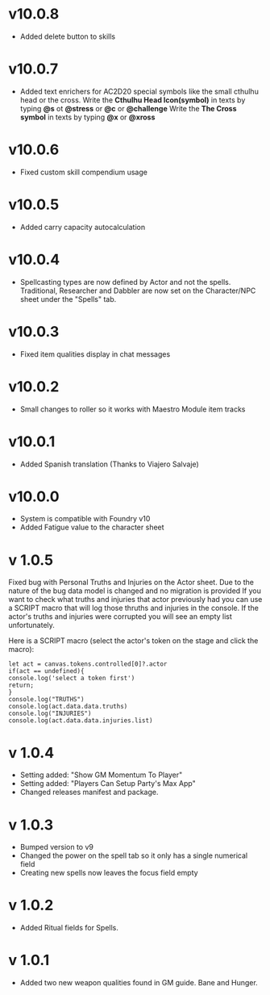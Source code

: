 # v10.0.8

- Added delete button to skills

# v10.0.7

- Added text enrichers for AC2D20 special symbols like the small cthulhu head or the cross.
Write the **Cthulhu Head Icon(symbol)** in texts by typing **@s** ot **@stress** or **@c** or **@challenge**
Write the **The Cross symbol** in texts by typing **@x** or **@xross**

# v10.0.6

- Fixed custom skill compendium usage

# v10.0.5

- Added carry capacity autocalculation

# v10.0.4

- Spellcasting types are now defined by Actor and not the spells. Traditional, Researcher and Dabbler are now set on the Character/NPC sheet under the "Spells" tab.

# v10.0.3

- Fixed item qualities display in chat messages

# v10.0.2

- Small changes to roller so it works with Maestro Module item tracks

# v10.0.1

- Added Spanish translation (Thanks to Viajero Salvaje)

# v10.0.0

- System is compatible with Foundry v10
- Added Fatigue value to the character sheet


# v 1.0.5

Fixed bug with Personal Truths and Injuries on the Actor sheet.
Due to the nature of the bug data model is changed and no migration is provided
If you want to check what truths and injuries that actor previously had you can use a SCRIPT macro that will log those thruths and injuries in the console. If the actor's truths and injuries were corrupted you will see an empty list unfortunately.

Here is a SCRIPT macro (select the actor's token on the stage and click the macro):

```
let act = canvas.tokens.controlled[0]?.actor
if(act == undefined){
console.log('select a token first')
return;
}
console.log("TRUTHS")
console.log(act.data.data.truths)
console.log("INJURIES")
console.log(act.data.data.injuries.list)
```


# v 1.0.4

- Setting added: "Show GM Momentum To Player"
- Setting added: "Players Can Setup Party's Max App"
- Changed releases manifest and package.

# v 1.0.3

- Bumped version to v9
- Changed the power on the spell tab so it only has a single numerical field
- Creating new spells now leaves the focus field empty

# v 1.0.2

- Added Ritual fields for Spells.

# v 1.0.1

- Added two new weapon qualities found in GM guide. Bane and Hunger.
